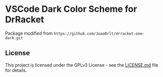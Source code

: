 # VSCode Dark Color Scheme for DrRacket

Package modified from `https://github.com/JoaoBrlt/drracket-one-dark.git`

## License

This project is licensed under the GPLv3 License - see the [LICENSE.md](LICENSE.md) file for details.
